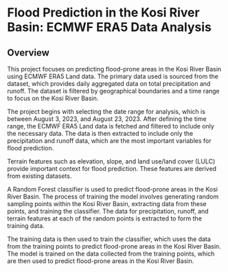 # Flood Prediction in the Kosi River Basin: ECMWF ERA5 Data Analysis
## Overview
This project focuses on predicting flood-prone areas in the Kosi River Basin using ECMWF ERA5 Land data. The primary data used is sourced from the dataset, which provides daily aggregated data on total precipitation and runoff. The dataset is filtered by geographical boundaries and a time range to focus on the Kosi River Basin.

The project begins with selecting the date range for analysis, which is between August 3, 2023, and August 23, 2023. After defining the time range, the ECMWF ERA5 Land data is fetched and filtered to include only the necessary data. The data is then extracted to include only the precipitation and runoff data, which are the most important variables for flood prediction.

Terrain features such as elevation, slope, and land use/land cover (LULC) provide important context for flood prediction. These features are derived from existing datasets.

A Random Forest classifier is used to predict flood-prone areas in the Kosi River Basin. The process of training the model involves generating random sampling points within the Kosi River Basin, extracting data from these points, and training the classifier. The data for precipitation, runoff, and terrain features at each of the random points is extracted to form the training data.

The training data is then used to train the classifier, which uses the data from the training points to predict flood-prone areas in the Kosi River Basin. The model is trained on the data collected from the training points, which are then used to predict flood-prone areas in the Kosi River Basin.


